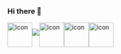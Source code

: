 ### Hi there 👋
<div style="display: flex;"><img src="https://techstack-generator.vercel.app/js-icon.svg" alt="icon" width="56" style="width: 56px; height: 56px; margin-right: 0px; margin-bottom: 0px;" />
  <p align="flex">
  <a href="https://skillicons.dev">
    <img src="https://skillicons.dev/icons?i=html,css," />
  </a>
</p><img src="https://techstack-generator.vercel.app/react-icon.svg" alt="icon" width="56" style="width: 56px; height: 56px; margin-right: 0px; margin-bottom: 0px;" /><img src="https://techstack-generator.vercel.app/ts-icon.svg" alt="icon" width="56" style="width: 56px; height: 56px; margin-right: 0px; margin-bottom: 0px;" /><img src="https://techstack-generator.vercel.app/github-icon.svg" alt="icon" width="56" style="width: 56px; height: 56px; margin-right: 0px; margin-bottom: 0px;" /></div>


<!--
**ZhekaGrem/ZhekaGrem** is a ✨ _special_ ✨ repository because its `README.md` (this file) appears on your GitHub profile.

Here are some ideas to get you started:

- 🔭 I’m currently working on ...
- 🌱 I’m currently learning ...
- 👯 I’m looking to collaborate on ...
- 🤔 I’m looking for help with ...
- 💬 Ask me about ...
- 📫 How to reach me: ...
- 😄 Pronouns: ...
- ⚡ Fun fact: ...
-->
